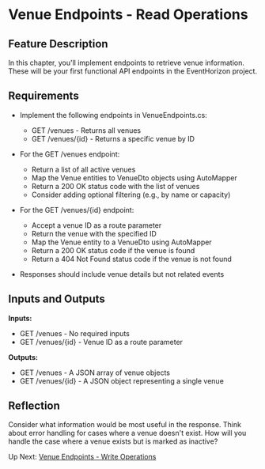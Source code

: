 # Venue Endpoints - Read Operations

## Feature Description

In this chapter, you'll implement endpoints to retrieve venue information. These will be your first functional API endpoints in the EventHorizon project.

## Requirements

- Implement the following endpoints in VenueEndpoints.cs:
  - GET /venues - Returns all venues
  - GET /venues/{id} - Returns a specific venue by ID

- For the GET /venues endpoint:
  - Return a list of all active venues
  - Map the Venue entities to VenueDto objects using AutoMapper
  - Return a 200 OK status code with the list of venues
  - Consider adding optional filtering (e.g., by name or capacity)

- For the GET /venues/{id} endpoint:
  - Accept a venue ID as a route parameter
  - Return the venue with the specified ID
  - Map the Venue entity to a VenueDto using AutoMapper
  - Return a 200 OK status code if the venue is found
  - Return a 404 Not Found status code if the venue is not found

- Responses should include venue details but not related events

## Inputs and Outputs

**Inputs:**
- GET /venues - No required inputs
- GET /venues/{id} - Venue ID as a route parameter

**Outputs:**
- GET /venues - A JSON array of venue objects
- GET /venues/{id} - A JSON object representing a single venue

## Reflection

Consider what information would be most useful in the response. Think about error handling for cases where a venue doesn't exist. How will you handle the case where a venue exists but is marked as inactive?

Up Next: [Venue Endpoints - Write Operations](./eventhorizon-venue-write.md)